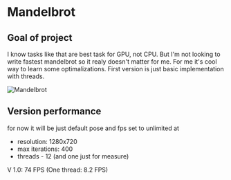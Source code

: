 # Mandelbrot

## Goal of project

I know tasks like that are best task for GPU, not CPU.
But I'm not looking to write fastest mandelbrot so it realy doesn't matter for me.
For me it's cool way to learn some optimalizations. First version is just basic implementation with threads. 

![Mandelbrot](https://github.com/AdamPudil/Mandelbrot/img/default_view.png)

## Version performance

for now it will be just default pose and fps set to unlimited at 
- resolution: 1280x720
- max iterations: 400
- threads - 12 (and one just for measure)

V 1.0: 74 FPS (One thread: 8.2 FPS)